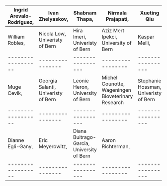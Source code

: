 

| Ingrid Arevalo-Rodriguez, | Ivan Zhelyaskov, | Shabnam Thapa, | Nirmala Prajapati, | Xueting Qiu  |
|------------------|----------------------------------|-----------------|-----------------|-----------------|
| William Robles,  | Nicola Low, Univeristy of Bern   | Hira Imeri, Univeristy of Bern    | Aziz Mert Ipekci, University of Bern | Kaspar Meili,        |
|------------------|----------------|-----------------|-----------------|-----------------|--------------------------------------|----------------------|
| Muge Cevik, | Georgia Salanti, Univeristy of Bern   | Leonie Heron, University of Bern  | Michel Counotte, Wageningen Bioveterinary Research   | Stephanie Hossman, Univeristy of Bern |           |
|------------------|----------------|-----------------|-----------------|-----------------|------------------------------------------------------|---------------------------------------|
| Dianne Egli-Gany,  | Eric Meyerowitz,      | Diana Buitrago-Garcia, University of Bern | Aaron Richterman, |
|------------------|----------------|-----------------|-----------------|-----------------|